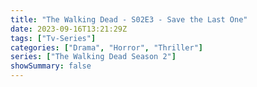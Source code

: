 ```yaml
---
title: "The Walking Dead - S02E3 - Save the Last One"
date: 2023-09-16T13:21:29Z
tags: ["Tv-Series"]
categories: ["Drama", "Horror", "Thriller"]
series: ["The Walking Dead Season 2"]
showSummary: false
---
```


  <mux-player stream-type="on-demand"
  src="https://kp3d-my.sharepoint.com/personal/ryoo_kp3d_onmicrosoft_com/_layouts/15/download.aspx?share=EVg3fEDKy4NLlcmM4wRqmUsBO9PSPUaw9ZGXECbOuA5_9g" metadata-video-title="The Walking Dead - S02E3 - Save the Last One" prefer-playback="mse" controls>
  </mux-player>
  
  
  <script src="https://cdn.jsdelivr.net/npm/@mux/mux-player"></script>
  
   <script id="FWSFMuhhFOUscz01nqmOvXee5B48HMfWNoZUkJrEd1rs" type="application/ld+json">
 {
  "@context": "https://schema.org/",
  "@type": "VideoObject",
  "name": "The Walking Dead - S02E3 - Save the Last One",
  "contentUrl": "https://stream.mux.com/YM1cX5MOEyYFdQ61jGf202BQA02im01zUDgp8pfC01a9wnQ.m3u8",
  "thumbnailUrl": "https://www.themoviedb.org/t/p/original/eUMwG5vXg4ovEUvXLAFgrr4bQvp.jpg?width=314&fit_mode=preserve&time=25",
  "uploadDate": "2023-09-16T13:21:29Z",
}

</script>

